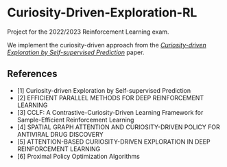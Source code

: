 # Curiosity-Driven-Exploration-RL
Project for the 2022/2023 Reinforcement Learning exam.

We implement the curiosity-driven approach from the [*Curiosity-driven Exploration by Self-supervised Prediction*](https://arxiv.org/pdf/1705.05363.pdf) paper.

## References
- [1] Curiosity-driven Exploration by Self-supervised Prediction 
- [2] EFFICIENT PARALLEL METHODS FOR DEEP REINFORCEMENT LEARNING  
- [3] CCLF: A Contrastive-Curiosity-Driven Learning Framework for Sample-Efficient Reinforcement Learning  
- [4] SPATIAL GRAPH ATTENTION AND CURIOSITY-DRIVEN POLICY FOR ANTIVIRAL DRUG DISCOVERY
- [5] ATTENTION-BASED CURIOSITY-DRIVEN EXPLORATION IN DEEP REINFORCEMENT LEARNING
- [6] Proximal Policy Optimization Algorithms
